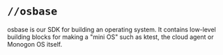 # `//osbase`

osbase is our SDK for building an operating system. It contains low-level building blocks for making a "mini OS" such as ktest, the cloud agent or Monogon OS itself.
